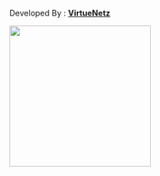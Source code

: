 Developed By : <strong>[VirtueNetz](https://www.virtuenetz.com/)</strong>
<p align="left"><img src="https://www.virtuenetz.com/wp-content/uploads/2020/03/VirtueNetz-Logo.png" width="250"></p>
